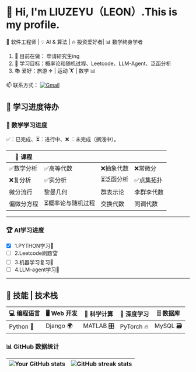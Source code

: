 # 👋 Hi, I'm LIUZEYU（LEON）.This is my profile.

🚀 软件工程师 | 💡 AI & 算法 | 🔥 投资爱好者| 📊 数学终身学者  

1. 💼 目前在做： 申请研究生ing
2. 🎯 学习目标：概率论和随机过程、Leetcode、LLM-Agent、泛函分析
3. 📚 爱好：旅游 ✈ | 运动 🏋 | 数学 📊 

📫 联系方式：
[![Gmail](https://img.shields.io/badge/Gmail-D14836?style=flat&logo=gmail&logoColor=white)](mailto:liuzeyu4201@gmail.com)


## 🚀 学习进度待办
### 📌 数学学习进度
✅：已完成、⏳：进行中、❌ ：未完成（搁浅中）。
<div align="center">
  
| 📌 课程 |  |  |  |
|------------|---------|---------|---------|
| ✅数学分析 | ✅高等代数 |❌抽象代数  | ❌常微分 |
| ❌复分析 | ✅实分析 | ⏳泛函分析| ✅点集拓扑 |
| 微分流行 | 黎曼几何 | 群表示论 | 李群李代数 |
| 偏微分方程 | ⏳概率论与随机过程 |交换代数 | 同调代数 |
---
</div>



### 🏆 AI学习进度

- [x] 1.PYTHON学习🐍
- [ ] 2.Leetcode刷题🏆
- [ ] 3.机器学习复习🤖 
- [ ] 4.LLM-agent学习🧠
---

## 🚀 技能 | 技术栈

| 💻 编程语言 | 🖥️ Web 开发 | 🔬 科学计算 | 🤖 深度学习 | 🗄️ 数据库 |
|------------|------------|------------|------------|------------|
| Python 🐍 | Django 🌍| MATLAB 🎛️ | PyTorch 🔥 | MySQL 🗃️ |


### 📊 GitHub 数据统计
|![Your GitHub stats](https://github-readme-stats.vercel.app/api?username=liuzeyu4201&show_icons=true&theme=radical)|![GitHub streak stats](https://github-readme-streak-stats.herokuapp.com/?user=liuzeyu4201&theme=dark)|
|---|---|


